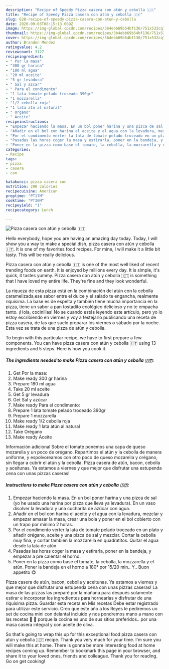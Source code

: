 ```yaml
---
description: "Recipe of Speedy Pizza casera con atún y cebolla 🇮🇹"
title: "Recipe of Speedy Pizza casera con atún y cebolla 🇮🇹"
slug: 628-recipe-of-speedy-pizza-casera-con-atun-y-cebolla
date: 2020-09-03T08:15:13.669Z
image: https://img-global.cpcdn.com/recipes/3b4ebb69b54bf136/751x532cq70/pizza-casera-con-atun-y-cebolla-🇮🇹-foto-principal.jpg
thumbnail: https://img-global.cpcdn.com/recipes/3b4ebb69b54bf136/751x532cq70/pizza-casera-con-atun-y-cebolla-🇮🇹-foto-principal.jpg
cover: https://img-global.cpcdn.com/recipes/3b4ebb69b54bf136/751x532cq70/pizza-casera-con-atun-y-cebolla-🇮🇹-foto-principal.jpg
author: Brandon Mendez
ratingvalue: 4.2
reviewcount: 3127
recipeingredient:
- " Por la masa"
- "300 gr harina"
- "180 ml agua"
- "20 ml aceite"
- "5 gr levadura"
- " Sal y azcar"
- " Para el condimento"
- "1 lata tomate pelado troceado 390gr"
- "1 mozzarella"
- "1/2 cebolla roja"
- "1 lata atn al natural"
- " Organo"
- " Aceite"
recipeinstructions:
- "Empezar haciendo la masa. En un bol poner harina y una pizca de sal (yo he usado una harina por pizza que lleva ya levadura). En un vaso disolver la levadura y una cucharita de azúcar con agua."
- "Añadir en el bol con harina el aceite y el agua con la levadura, mezclar y empezar amasar la masa, crear una bola y poner en el bol cobierto con un trapo por mínimo 2 horas."
- "Por el condimento verter la lata de tomate pelado troceado en un plato y añadir orégano, aceite y una pizca de sal y mezclar. Cortar la cebolla muy fina, y cortar también la mozzarella en quadratitos. Quitar el agua desde la lata de atún"
- "Pasadas las horas coger la masa y estirarla, poner en la bandeja, y empezar a pre calentar el horno."
- "Poner en la pizza como base el tomate, la cebolla, la mozzarella y el atún. Poner la bandeja en el horno a 180° por 15/20 min.. Y.. Buon appetito 😋"
categories:
- Recipe
tags:
- pizza
- casera
- con

katakunci: pizza casera con 
nutrition: 290 calories
recipecuisine: American
preptime: "PT17M"
cooktime: "PT30M"
recipeyield: "1"
recipecategory: Lunch

---
```



![Pizza casera con atún y cebolla 🇮🇹](https://img-global.cpcdn.com/recipes/3b4ebb69b54bf136/751x532cq70/pizza-casera-con-atun-y-cebolla-🇮🇹-foto-principal.jpg)

Hello everybody, hope you are having an amazing day today. Today, I will show you a way to make a special dish, pizza casera con atún y cebolla 🇮🇹. It is one of my favorites food recipes. For mine, I will make it a little bit tasty. This will be really delicious.

Pizza casera con atún y cebolla 🇮🇹 is one of the most well liked of recent trending foods on earth. It is enjoyed by millions every day. It is simple, it's quick, it tastes yummy. Pizza casera con atún y cebolla 🇮🇹 is something that I have loved my entire life. They're fine and they look wonderful.

La riqueza de esta pizza está en la combinación del atún con la cebolla caramelizada,ese sabor entre el dulce y el salado te engancha, realmente riquísima. La base es de espelta y también tiene mucha importancia en la pizza, tiene un sabor a pan tostadito ecológico delicioso y no te empacha tanto. ¡Hola, cocinillas! No se cuando estás leyendo este artículo, pero yo lo estoy escribiendo en viernes y voy a festejarlo publicando una receta de pizza casera, de las que suelo preparar los viernes o sábado por la noche. Esta vez se trata de una pizza de atún y cebolla.


To begin with this particular recipe, we have to first prepare a few components. You can have pizza casera con atún y cebolla 🇮🇹 using 13 ingredients and 5 steps. Here is how you cook it.

<!--inarticleads1-->

##### The ingredients needed to make Pizza casera con atún y cebolla 🇮🇹:

1. Get  Por la masa:
1. Make ready 300 gr harina
1. Prepare 180 ml agua
1. Take 20 ml aceite
1. Get 5 gr levadura
1. Get  Sal y azúcar
1. Make ready  Para el condimento:
1. Prepare 1 lata tomate pelado troceado 390gr
1. Prepare 1 mozzarella
1. Make ready 1/2 cebolla roja
1. Make ready 1 lata atún al natural
1. Take  Orégano
1. Make ready  Aceite


Información adicional Sobre el tomate ponemos una capa de queso mozarella y un poco de orégano. Repartimos el atún y la cebolla de manera uniforme, y espolvoreamos con otro poco de queso mozarella y orégano, sin llegar a cubrir el atún y la cebolla. Pizza casera de atún, bacon, cebolla y aceitunas. Ya estamos a viernes y que mejor que disfrutar una estupenda cena con unas pizzas caseras! 

<!--inarticleads2-->

##### Instructions to make Pizza casera con atún y cebolla 🇮🇹:

1. Empezar haciendo la masa. En un bol poner harina y una pizca de sal (yo he usado una harina por pizza que lleva ya levadura). En un vaso disolver la levadura y una cucharita de azúcar con agua.
1. Añadir en el bol con harina el aceite y el agua con la levadura, mezclar y empezar amasar la masa, crear una bola y poner en el bol cobierto con un trapo por mínimo 2 horas.
1. Por el condimento verter la lata de tomate pelado troceado en un plato y añadir orégano, aceite y una pizca de sal y mezclar. Cortar la cebolla muy fina, y cortar también la mozzarella en quadratitos. Quitar el agua desde la lata de atún
1. Pasadas las horas coger la masa y estirarla, poner en la bandeja, y empezar a pre calentar el horno.
1. Poner en la pizza como base el tomate, la cebolla, la mozzarella y el atún. Poner la bandeja en el horno a 180° por 15/20 min.. Y.. Buon appetito 😋


Pizza casera de atún, bacon, cebolla y aceitunas. Ya estamos a viernes y que mejor que disfrutar una estupenda cena con unas pizzas caseras! La masa de las pizzas las preparé por la mañana para después solamente estirar e incorporar los ingredientes para hornearlas y disfrutar de una riquísima pizza. Guardar esta receta en Mis recetas Debe estar registrado para utilizar este servicio. Creo que este año a los Reyes le pediremos un set de cocina mini con delantal incluido y nos pondremos mano a mano con las recetas 🙂 🙂 porque la cocina es uno de sus sitios preferidos.. por una masa casera integral y con aceite de oliva. 

So that's going to wrap this up for this exceptional food pizza casera con atún y cebolla 🇮🇹 recipe. Thank you very much for your time. I'm sure you will make this at home. There is gonna be more interesting food at home recipes coming up. Remember to bookmark this page in your browser, and share it to your loved ones, friends and colleague. Thank you for reading. Go on get cooking!
